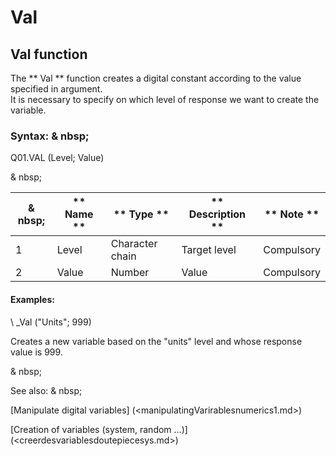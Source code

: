 # Val

## Val function

The ** Val ** function creates a digital constant according to the value specified in argument.\
It is necessary to specify on which level of response we want to create the variable.

### Syntax: & nbsp;

Q01.VAL (Level; Value)

& nbsp;

|& nbsp;|** Name ** |** Type ** |** Description ** |** Note ** |
|--- |--- |--- |--- |--- |
|&#49;|Level |Character chain |Target level |Compulsory |
|&#50;|Value |Number |Value |Compulsory |


#### Examples:

\ _Val ("Units"; 999)

Creates a new variable based on the "units" level and whose response value is 999.

& nbsp;

See also: & nbsp;

[Manipulate digital variables] (<manipulatingVarirablesnumerics1.md>)

[Creation of variables (system, random ...)] (<creerdesvariablesdoutepiecesys.md>)